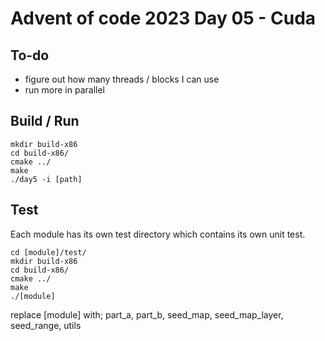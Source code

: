 # Advent of code 2023 Day 05 - Cuda

## To-do

* figure out how many threads / blocks I can use
* run more in parallel

## Build / Run

```
mkdir build-x86
cd build-x86/
cmake ../
make
./day5 -i [path]
```

## Test

Each module has its own test directory which contains its own unit test.

```
cd [module]/test/
mkdir build-x86
cd build-x86/
cmake ../
make
./[module]
```

replace [module] with; part_a, part_b, seed_map, seed_map_layer, seed_range, utils